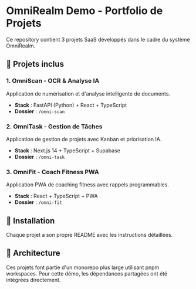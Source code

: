 # OmniRealm Demo - Portfolio de Projets

Ce repository contient 3 projets SaaS développés dans le cadre du système OmniRealm.

## 📱 Projets inclus

### 1. OmniScan - OCR & Analyse IA
Application de numérisation et d'analyse intelligente de documents.
- **Stack** : FastAPI (Python) + React + TypeScript
- **Dossier** : `/omni-scan`

### 2. OmniTask - Gestion de Tâches
Application de gestion de projets avec Kanban et priorisation IA.
- **Stack** : Next.js 14 + TypeScript + Supabase
- **Dossier** : `/omni-task`

### 3. OmniFit - Coach Fitness PWA
Application PWA de coaching fitness avec rappels programmables.
- **Stack** : React + TypeScript + PWA
- **Dossier** : `/omni-fit`

## 🚀 Installation

Chaque projet a son propre README avec les instructions détaillées.

## 📄 Architecture

Ces projets font partie d'un monorepo plus large utilisant pnpm workspaces.
Pour cette démo, les dépendances partagées ont été intégrées directement.
